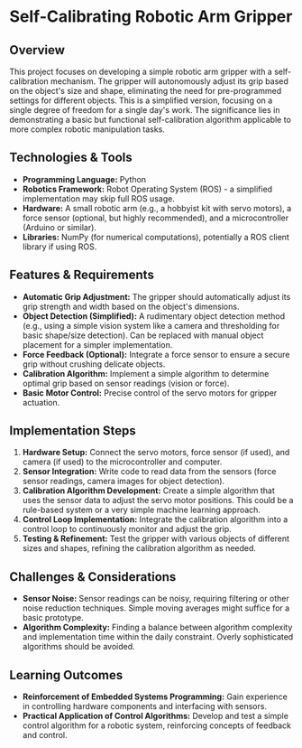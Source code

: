 # Self-Calibrating Robotic Arm Gripper

## Overview

This project focuses on developing a simple robotic arm gripper with a self-calibration mechanism. The gripper will autonomously adjust its grip based on the object's size and shape, eliminating the need for pre-programmed settings for different objects.  This is a simplified version, focusing on a single degree of freedom for a single day's work. The significance lies in demonstrating a basic but functional self-calibration algorithm applicable to more complex robotic manipulation tasks.

## Technologies & Tools

* **Programming Language:** Python
* **Robotics Framework:** Robot Operating System (ROS) -  a simplified implementation may skip full ROS usage.
* **Hardware:** A small robotic arm (e.g., a hobbyist kit with servo motors), a force sensor (optional, but highly recommended), and a microcontroller (Arduino or similar).
* **Libraries:** NumPy (for numerical computations), potentially a ROS client library if using ROS.


## Features & Requirements

- **Automatic Grip Adjustment:** The gripper should automatically adjust its grip strength and width based on the object's dimensions.
- **Object Detection (Simplified):**  A rudimentary object detection method (e.g., using a simple vision system like a camera and thresholding for basic shape/size detection).  Can be replaced with manual object placement for a simpler implementation.
- **Force Feedback (Optional):** Integrate a force sensor to ensure a secure grip without crushing delicate objects.
- **Calibration Algorithm:** Implement a simple algorithm to determine optimal grip based on sensor readings (vision or force).
- **Basic Motor Control:** Precise control of the servo motors for gripper actuation.

## Implementation Steps

1. **Hardware Setup:** Connect the servo motors, force sensor (if used), and camera (if used) to the microcontroller and computer.
2. **Sensor Integration:** Write code to read data from the sensors (force sensor readings, camera images for object detection).
3. **Calibration Algorithm Development:** Create a simple algorithm that uses the sensor data to adjust the servo motor positions. This could be a rule-based system or a very simple machine learning approach.
4. **Control Loop Implementation:**  Integrate the calibration algorithm into a control loop to continuously monitor and adjust the grip.
5. **Testing & Refinement:** Test the gripper with various objects of different sizes and shapes, refining the calibration algorithm as needed.

## Challenges & Considerations

- **Sensor Noise:**  Sensor readings can be noisy, requiring filtering or other noise reduction techniques.  Simple moving averages might suffice for a basic prototype.
- **Algorithm Complexity:** Finding a balance between algorithm complexity and implementation time within the daily constraint.  Overly sophisticated algorithms should be avoided.


## Learning Outcomes

- **Reinforcement of Embedded Systems Programming:** Gain experience in controlling hardware components and interfacing with sensors.
- **Practical Application of Control Algorithms:** Develop and test a simple control algorithm for a robotic system, reinforcing concepts of feedback and control.

